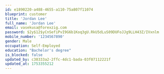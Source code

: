 ```yaml
---
id: e1890220-a488-4655-a110-75a807f11074
blueprint: customer
title: 'Jordan Lee'
full_name: 'Jordan Lee'
email: vasekusa@forexzig.com
password: $2y$12$yCnSefiPvI9G6b1Koq3gU.RkU5dLuS09DUFoJJg9LLH43Z/IVxnlm
mobile_number: '1234567890'
gender: Male
occupation: Self-Employed
education: "Bachelor's degree"
is_blocked: false
updated_by: c30333a2-2ffc-4dc1-bada-03f07112221f
updated_at: 1753355212
---
```

